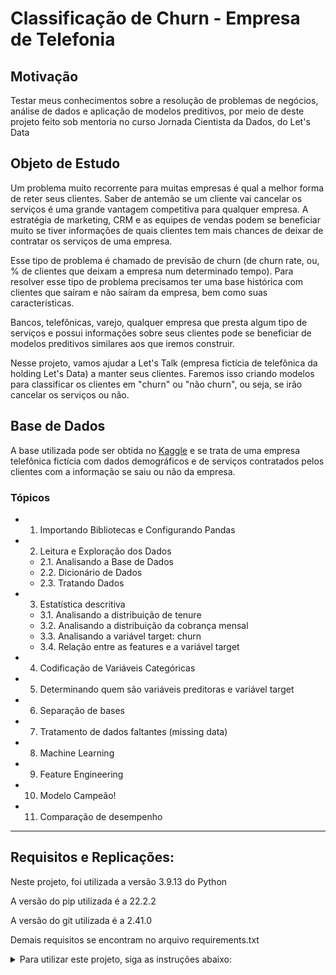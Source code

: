 # Classificação de Churn - Empresa de Telefonia

## Motivação

Testar meus conhecimentos sobre a resolução de problemas de negócios, análise de dados e aplicação de modelos preditivos, por meio de deste projeto feito sob mentoria no curso Jornada Cientista da Dados, do Let's Data

## Objeto de Estudo 

Um problema muito recorrente para muitas empresas é qual a melhor forma de reter seus clientes. Saber de antemão se um cliente vai cancelar os serviços é uma grande vantagem competitiva para qualquer empresa. A estratégia de marketing, CRM e as equipes de vendas podem se beneficiar muito se tiver informações de quais clientes tem mais chances de deixar de contratar os serviços de uma empresa.

Esse tipo de problema é chamado de previsão de churn (de churn rate, ou, % de clientes que deixam a empresa num determinado tempo). Para resolver esse tipo de problema precisamos ter uma base histórica com clientes que saíram e não saíram da empresa, bem como suas características. 

Bancos, telefônicas, varejo, qualquer empresa que presta algum tipo de serviços e possui informações sobre seus clientes pode se beneficiar de modelos preditivos similares aos que iremos construir.

Nesse projeto, vamos ajudar a Let's Talk (empresa fictícia de  telefônica da holding Let's Data) a manter seus clientes. Faremos isso criando modelos para classificar os clientes em "churn" ou "não churn", ou seja, se irão cancelar os serviços ou não.

## Base de Dados

A base utilizada pode ser obtida no [Kaggle](https://www.kaggle.com/blastchar/telco-customer-churn) e se trata de uma empresa telefônica fictícia com dados demográficos e de serviços contratados pelos  clientes com a informação se saiu ou não da empresa.

### Tópicos

- 1. Importando Bibliotecas e Configurando Pandas
- 2. Leitura e Exploração dos Dados
    - 2.1. Analisando a Base de Dados
    - 2.2. Dicionário de Dados
    - 2.3. Tratando Dados
- 3. Estatística descritiva
    - 3.1. Analisando a distribuição de tenure 
    - 3.2. Analisando a distribuição da cobrança mensal
    - 3.3. Analisando a variável target: churn
    - 3.4. Relação entre as features e a variável target
- 4. Codificação de Variáveis Categóricas
- 5. Determinando quem são variáveis preditoras e variável target
- 6. Separação de bases
- 7. Tratamento de dados faltantes (missing data)
- 8. Machine Learning
- 9. Feature Engineering
- 10. Modelo Campeão!
- 11. Comparação de desempenho
 
------------

## Requisitos e Replicações:

Neste projeto, foi utilizada a versão 3.9.13 do Python

A versão do pip utilizada é a 22.2.2

A versão do git utilizada é a 2.41.0

Demais requisitos se encontram no arquivo requirements.txt

<details>
  <summary>Para utilizar este projeto, siga as instruções abaixo:</summary>

  <details>
    <summary>Passo 1: Clonar o repositório</summary>

    git clone https://github.com/GSanner/Desafio_Indicium_Lighthouse.git

  </details>

  <details>
    <summary>Passo 2: Instalar os pacotes nas versões utilizadas</summary>

    pip install -r requirements.txt
    
  </details>

</details>
